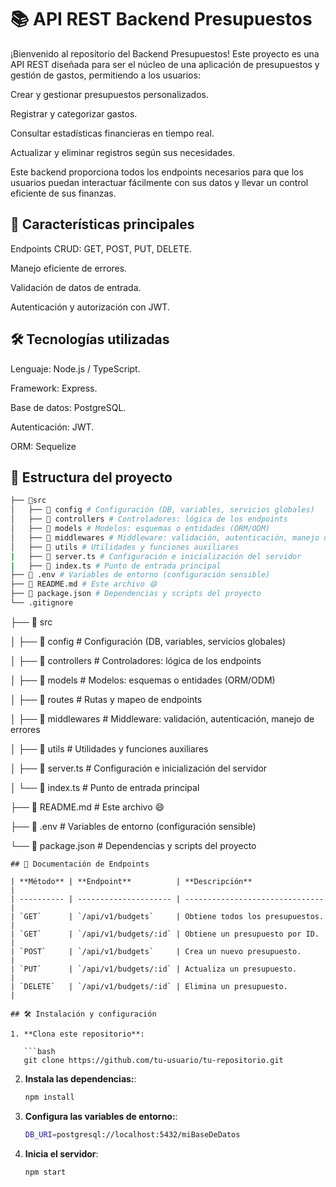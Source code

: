 # 📚 API REST Backend Presupuestos

¡Bienvenido al repositorio del Backend Presupuestos! Este proyecto es una API REST diseñada para ser el núcleo de una aplicación de presupuestos y gestión de gastos, permitiendo a los usuarios:

Crear y gestionar presupuestos personalizados.

Registrar y categorizar gastos.

Consultar estadísticas financieras en tiempo real.

Actualizar y eliminar registros según sus necesidades.

Este backend proporciona todos los endpoints necesarios para que los usuarios puedan interactuar fácilmente con sus datos y llevar un control eficiente de sus finanzas.

## 🚀 Características principales

Endpoints CRUD: GET, POST, PUT, DELETE.

Manejo eficiente de errores.

Validación de datos de entrada.

Autenticación y autorización con JWT.



## 🛠️ Tecnologías utilizadas

Lenguaje: Node.js / TypeScript.

Framework: Express.

Base de datos: PostgreSQL.

Autenticación: JWT.

ORM: Sequelize

 ## 📂 Estructura del proyecto


```bash
├── 📁src
│   ├── 📁 config # Configuración (DB, variables, servicios globales) 
│   ├── 📁 controllers # Controladores: lógica de los endpoints
│   ├── 📁 models # Modelos: esquemas o entidades (ORM/ODM)
│   ├── 📁 middlewares # Middleware: validación, autenticación, manejo de errores
│   ├── 📁 utils # Utilidades y funciones auxiliares
|   ├── 📄 server.ts # Configuración e inicialización del servidor
|   ├── 📄 index.ts # Punto de entrada principal
├── 📄 .env # Variables de entorno (configuración sensible)
├── 📄 README.md # Este archivo 😄
├── 📄 package.json # Dependencias y scripts del proyecto
└── .gitignore
```

├── 📁 src

│ ├── 📁 config # Configuración (DB, variables, servicios globales)

│ ├── 📁 controllers # Controladores: lógica de los endpoints

│ ├── 📁 models # Modelos: esquemas o entidades (ORM/ODM)

│ ├── 📁 routes # Rutas y mapeo de endpoints

│ ├── 📁 middlewares # Middleware: validación, autenticación, manejo de errores

│ ├── 📁 utils # Utilidades y funciones auxiliares

│ ├── 📄 server.ts # Configuración e inicialización del servidor

│ └── 📄 index.ts # Punto de entrada principal

├── 📄 README.md # Este archivo 😄

├── 📄 .env # Variables de entorno (configuración sensible)

└── 📄 package.json # Dependencias y scripts del proyecto

```
## 📄 Documentación de Endpoints

| **Método** | **Endpoint**          | **Descripción**                 |
| ---------- | --------------------- | ------------------------------- |
| `GET`      | `/api/v1/budgets`     | Obtiene todos los presupuestos. |
| `GET`      | `/api/v1/budgets/:id` | Obtiene un presupuesto por ID.  |
| `POST`     | `/api/v1/budgets`     | Crea un nuevo presupuesto.      |
| `PUT`      | `/api/v1/budgets/:id` | Actualiza un presupuesto.       |
| `DELETE`   | `/api/v1/budgets/:id` | Elimina un presupuesto.         |

## 🛠️ Instalación y configuración

1. **Clona este repositorio**:

   ```bash
   git clone https://github.com/tu-usuario/tu-repositorio.git

   ```

2. **Instala las dependencias:**:

   ```bash
   npm install

   ```

3. **Configura las variables de entorno:**:

   ```bash
   DB_URI=postgresql://localhost:5432/miBaseDeDatos

   ```

4. **Inicia el servidor**:

   ```bash
   npm start
   ```
